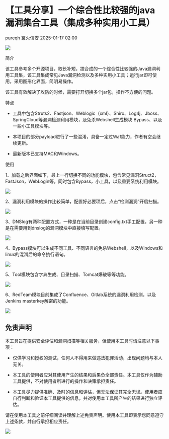 #  【工具分享】一个综合性比较强的java漏洞集合工具（集成多种实用小工具）   
pureqh  篝火信安   2025-01-17 02:00  
  
![](https://mmbiz.qpic.cn/mmbiz_png/CQf7uHzmVb08MNLaKgzkPHG0ro6TqZMLAhpBvY92480zuIMjfdVeFC4MyricBxX3FlCYKxAzVaeicXqC3iaT7Makw/640?wx_fmt=png&from=appmsg "")  
  
简介  
  
该工具参考多个开源项目，取长补短，捏合成的一个综合性比较强的Java漏洞利用工具集，该工具集成常见Java漏洞检测以及多种实用小工具；运行jar即可使用，采用图形化界面，简明易操作。  
  
该工具有效解决了攻防的时候，需要打开切换多个jar包，操作不方便的问题。  
  
特点  
- 工具中包含Struts2、Fastjson、Weblogic（xml）、Shiro、Log4j、Jboss、SpringCloud等漏洞检测利用模块，及免杀Webshell生成模块 Bypass、以及一些小工具模块等。  
  
- 本项目的部分payload进行了一些混淆，具备一定过Waf能力，作者有空会继续更新。  
  
- 最新版本已支持MAC和Windows。  
  
使用  
  
1、加载之后界面如下，最上一行切换不同的功能模块，包含常见漏洞Struct2，FastJson，WebLogin等，同时包含Bypass，小工具，以及重要系统利用模块。  
  
![](https://mmbiz.qpic.cn/mmbiz_jpg/CQf7uHzmVb08MNLaKgzkPHG0ro6TqZMLtqRE9lxiaTDY95pOZSnMd2hnTRo7U6iabZ4WzeMLcGRKOI9wuROuj6fQ/640?wx_fmt=jpeg "")  
  
2、漏洞利用模块的操作比较简单，配置好必要项后，点击“检测漏洞”开启扫描。  
  
![](https://mmbiz.qpic.cn/mmbiz_png/CQf7uHzmVb08MNLaKgzkPHG0ro6TqZMLUndSLGbu2bP00DyUATeAnQYZImE9jx9gHLcnd8Z3VVdosVI4CcEWRQ/640?wx_fmt=png&from=appmsg "")  
  
3、DNSlog有两种配置方式，一种是在当前目录创建config.txt手工配置，另一种是在需要用到dnslog的漏洞模块中直接填写配置。  
  
![](https://mmbiz.qpic.cn/mmbiz_png/CQf7uHzmVb08MNLaKgzkPHG0ro6TqZMLF7YjlLPG3boPN1ibibGvB92oVeUjtwFDWL9q2y1C75uEjTs8ib4sIozng/640?wx_fmt=png&from=appmsg "")  
  
4、Bypass模块可以生成不同工具、不同语言的免杀Webshell，以及Windows和linux的混淆后的命令执行语句。  
  
![](https://mmbiz.qpic.cn/mmbiz_png/CQf7uHzmVb08MNLaKgzkPHG0ro6TqZMLVd7QGkt3eRZdRHSI82uR5bUM6tHItU6az6ORA8ws4tPfzM3R9ND1YA/640?wx_fmt=png&from=appmsg "")  
  
5、Tool模块包含字典生成、目录扫描、Tomcat爆破等等功能。  
  
![](https://mmbiz.qpic.cn/mmbiz_png/CQf7uHzmVb08MNLaKgzkPHG0ro6TqZMLJE7f4gPEYYlgSWDUib2fJhEwSYrTHFUibehgld6hochdlsicJOfiapTwUw/640?wx_fmt=png&from=appmsg "")  
  
6、RedTeam模块目前集成了Confluence、Gitlab系统的漏洞利用检测，以及Jenkins masterkey解密的功能。  
  
![](https://mmbiz.qpic.cn/mmbiz_png/CQf7uHzmVb08MNLaKgzkPHG0ro6TqZMLTnUAygQ4OfGYvQgVEkJf5FuIzRZsQd69jMnBicRTwZSZDYvHJsLicgkw/640?wx_fmt=png&from=appmsg "")  
  
## 免责声明  
  
  
本工具旨在提供安全评估和漏洞扫描等相关服务，但使用本工具时请注意以下事项：  
- 仅供学习和授权的测试，任何人不得用来做违法犯罪活动，出现问题均与本人无关。  
  
- 本工具的使用者应对其使用产生的结果和后果负全部责任。本工具仅作为辅助工具提供，不对使用者所进行的操作和决策承担责任。  
  
- 本工具尽力提供准确、及时的信息和评估，但无法保证其完全无误。使用者应自行判断和验证本工具提供的信息，并对使用本工具所产生的结果进行独立评估。  
  
请在使用本工具之前仔细阅读并理解上述免责声明。使用本工具即表示您同意遵守上述条款，并自行承担相应责任。  
  
![](https://mmbiz.qpic.cn/mmbiz_gif/CQf7uHzmVb3icxXWABkpMvXDJ1aDF6RgkCFLMvzDgLEx7jjY4A1n7yTEc2AZmg5CFFoeHJLb3AiblNHRLVFBqlfw/640?wx_fmt=gif&from=appmsg "")  
  
```
```  
  
  

